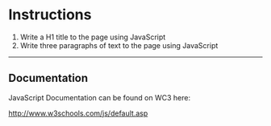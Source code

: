 # Instructions

1. Write a H1 title to the page using JavaScript
2. Write three paragraphs of text to the page using JavaScript

---
## Documentation

JavaScript Documentation can be found on WC3 here:

http://www.w3schools.com/js/default.asp
